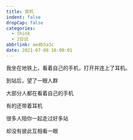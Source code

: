 ```yaml
---
title: 耳机
indent: false
dropCap: false
categories:
  - think
  - 2日记
abbrlink: aedb5a3c
date: 2021-07-08 16:00:01
---
```


我坐在地铁上，看着自己的手机，打开并连上了耳机。

到站后，望了一眼人群

大部分人都在看着自己的手机

有的还带着耳机

很多人陪你一起走过好多站

却没有彼此互相看一眼
